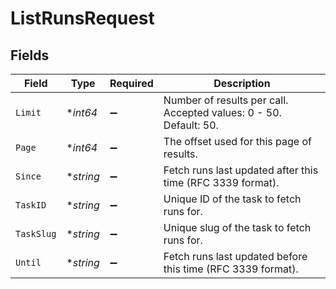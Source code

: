 # ListRunsRequest


## Fields

| Field                                                             | Type                                                              | Required                                                          | Description                                                       |
| ----------------------------------------------------------------- | ----------------------------------------------------------------- | ----------------------------------------------------------------- | ----------------------------------------------------------------- |
| `Limit`                                                           | **int64*                                                          | :heavy_minus_sign:                                                | Number of results per call. Accepted values: 0 - 50. Default: 50. |
| `Page`                                                            | **int64*                                                          | :heavy_minus_sign:                                                | The offset used for this page of results.                         |
| `Since`                                                           | **string*                                                         | :heavy_minus_sign:                                                | Fetch runs last updated after this time (RFC 3339 format).        |
| `TaskID`                                                          | **string*                                                         | :heavy_minus_sign:                                                | Unique ID of the task to fetch runs for.                          |
| `TaskSlug`                                                        | **string*                                                         | :heavy_minus_sign:                                                | Unique slug of the task to fetch runs for.                        |
| `Until`                                                           | **string*                                                         | :heavy_minus_sign:                                                | Fetch runs last updated before this time (RFC 3339 format).       |